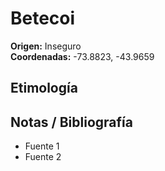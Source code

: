 # Betecoi

**Origen:** Inseguro  
**Coordenadas:** -73.8823, -43.9659

## Etimología


## Notas / Bibliografía
- Fuente 1
- Fuente 2


